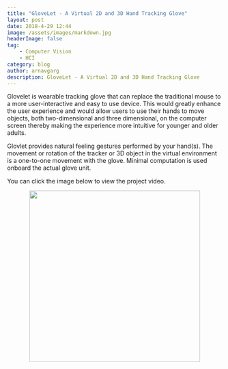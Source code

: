 ```yaml
---
title: "GloveLet - A Virtual 2D and 3D Hand Tracking Glove"
layout: post
date: 2018-4-29 12:44
image: /assets/images/markdown.jpg
headerImage: false
tag:
    - Computer Vision
    - HCI
category: blog
author: arnavgarg
description: GloveLet - A Virtual 2D and 3D Hand Tracking Glove
---
```


Glovelet is wearable tracking glove that can replace the traditional mouse to a more user-interactive and easy to use device. This would greatly enhance the user experience and would allow users to use their hands to move objects, both two-dimensional and three dimensional, on the computer screen thereby making the experience more intuitive for younger and older adults. 

Glovlet provides natural feeling gestures performed by your hand(s). The movement or rotation of the tracker or 3D object in the virtual environment is a one-to-one movement with the glove. Minimal computation is used onboard the actual glove unit.  

You can click the image below to view the project video. 

<p align="center">
<a href="https://www.youtube.com/watch?v=9AVkfCtgFTo" target="_blank"><img src="https://img.youtube.com/vi/9AVkfCtgFTo/3.jpg" style="width:400px; height:400px" ></a>
</p>

<!-- [![GloveLet](https://img.youtube.com/vi/9AVkfCtgFTo/3.jpg)](https://www.youtube.com/watch?v=9AVkfCtgFTo) -->
